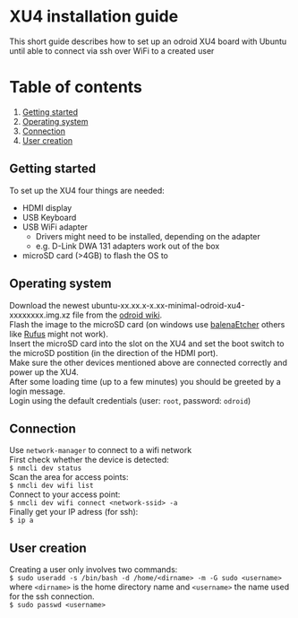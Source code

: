 # XU4 installation guide

This short guide describes how to set up an odroid XU4 board with Ubuntu until able to connect via ssh over WiFi to a created user

# Table of contents
1. [Getting started](#introduction)
2. [Operating system](#os)
3. [Connection](#connection)
4. [User creation](#user)

## Getting started <a name="introduction"></a>

To set up the XU4 four things are needed:
- HDMI display
- USB Keyboard
- USB WiFi adapter 
    - Drivers might need to be installed, depending on the adapter
    - e.g. D-Link DWA 131 adapters work out of the box
- microSD card (>4GB) to flash the OS to

## Operating system <a name="os"></a>

Download the newest ubuntu-xx.xx.x-x.xx-minimal-odroid-xu4-xxxxxxxx.img.xz file from the [odroid wiki](https://wiki.odroid.com/odroid-xu4/odroid-xu4).  
Flash the image to the microSD card (on windows use [balenaEtcher](https://www.balena.io/etcher/) others like [Rufus](https://rufus.ie) might not work).  
Insert the microSD card into the slot on the XU4 and set the boot switch to the microSD postition (in the direction of the HDMI port).  
Make sure the other devices mentioned above are connected correctly and power up the XU4.  
After some loading time (up to a few minutes) you should be greeted by a login message.  
Login using the default credentials (user: `root`, password: `odroid`)  

## Connection <a name="connection"></a>

Use `network-manager` to connect to a wifi network  
First check whether the device is detected:  
    `$ nmcli dev status`  
Scan the area for access points:  
    `$ nmcli dev wifi list`  
Connect to your access point:  
    `$ nmcli dev wifi connect <network-ssid> -a`  
Finally get your IP adress (for ssh):  
    `$ ip a`

## User creation <a name="User"></a>

Creating a user only involves two commands:  
`$ sudo useradd -s /bin/bash -d /home/<dirname> -m -G sudo <username>`  
where `<dirname>` is the home directory name and `<username>` the name used for the ssh connection.  
`$ sudo passwd <username>`  
